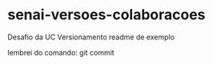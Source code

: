 # senai-versoes-colaboracoes
Desafio da UC Versionamento
readme de exemplo

lembrei do comando: git commit
